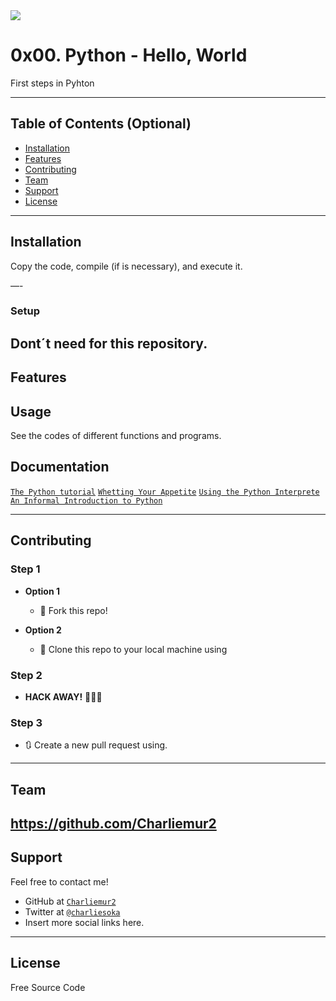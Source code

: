 <img src="https://s3.amazonaws.com/intranet-projects-files/holbertonschool-higher-level_programming+/231/48a9fdbd67c84a328a9df9ec8d93b9ac2458ac37721d7d53e51a27fb2bdc5263.jpg">

# 0x00. Python - Hello, World

First steps in Pyhton

---

## Table of Contents (Optional)

- [Installation](#installation)
- [Features](#features)
- [Contributing](#contributing)
- [Team](#team)
- [Support](#support)
- [License](#license)

---

## Installation

Copy the code, compile (if is necessary), and execute it.

—-

### Setup

Dont´t need for this repository.
---

## Features
## Usage

See the codes of different functions and programs.

## Documentation

<a href="https://intranet.hbtn.io/rltoken/fX5geNeDFcCtootbB_MqCQ">`The Python tutorial`</a>
<a href="https://intranet.hbtn.io/rltoken/JnsZOCXrWDkZn6iMo1uuFg">`Whetting Your Appetite`</a>
<a href="https://intranet.hbtn.io/rltoken/AejXr_G-d8CSITEtpvwpRg">`Using the Python Interprete`</a>
<a href="https://intranet.hbtn.io/rltoken/lUBuPMNcox9EqJ1Q3oVesQ">`An Informal Introduction to Python`</a>

---

## Contributing

### Step 1

- **Option 1**
    - 🍴 Fork this repo!

- **Option 2**
    - 👯 Clone this repo to your local machine using

### Step 2

- **HACK AWAY!** 🔨🔨🔨

### Step 3

- 🔃 Create a new pull request using.

---

## Team

https://github.com/Charliemur2
---

## Support

Feel free to contact me!

- GitHub at <a href="https://github.com/Charliemur2">`Charliemur2`</a>
- Twitter at <a href="https://twitter.com/charliesoka">`@charliesoka`</a>
- Insert more social links here.

---

## License

Free Source Code